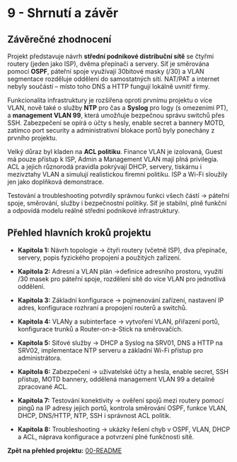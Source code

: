 
# **9 - Shrnutí a závěr**


## Závěrečné zhodnocení


Projekt představuje návrh **střední podnikové distribuční sítě** se čtyřmi routery (jeden jako ISP), dvěma přepínači a servery. Síť je směrována pomocí **OSPF**, páteřní spoje využívají 30bitové masky (/30) a VLAN segmentace rozděluje oddělení do samostatných sítí. NAT/PAT a internet nebyly součástí – místo toho DNS a HTTP fungují lokálně uvnitř firmy.

Funkcionalita infrastruktury je rozšířena oproti prvnímu projektu o více VLAN, nově také o služby **NTP** pro čas a **Syslog** pro logy (s omezeními PT), a **management VLAN 99**, která umožňuje bezpečnou správu switchů přes SSH. Zabezpečení se opírá o účty s hesly, enable secret a bannery MOTD, zatímco port security a administrativní blokace portů byly ponechány z prvního projektu.

Velký důraz byl kladen na **ACL politiku**. Finance VLAN je izolovaná, Guest má pouze přístup k ISP, Admin a Management VLAN mají plná privilegia. ACL a jejich různorodá pravidla pokrývají DHCP, servery, tiskárnu i mezivztahy VLAN a simulují realistickou firemní politiku. ISP a Wi-Fi sloužily jen jako doplňková demonstrace.

Testování a troubleshooting potvrdily správnou funkci všech částí -> páteřní spoje, směrování, služby i bezpečnostní politiky. Síť je stabilní, plně funkční a odpovídá modelu reálné střední podnikové infrastruktury.

## Přehled hlavních kroků projektu

- **Kapitola 1:** Návrh topologie -> čtyři routery (včetně ISP), dva přepínače, servery, popis fyzického propojení a použitých zařízení.
    
- **Kapitola 2:** Adresní a VLAN plán ->definice adresního prostoru, využití /30 masek pro páteřní spoje, rozdělení sítě do více VLAN pro jednotlivá oddělení.
    
- **Kapitola 3:** Základní konfigurace -> pojmenování zařízení, nastavení IP adres, konfigurace rozhraní a propojení routerů a switchů.
    
- **Kapitola 4:** VLANy a subinterface -> vytvoření VLAN, přiřazení portů, konfigurace trunků a Router-on-a-Stick na směrovačích.
    
- **Kapitola 5:** Síťové služby -> DHCP a Syslog na SRV01, DNS a HTTP na SRV02, implementace NTP serveru a základní Wi-Fi přístup pro administrátora.
    
- **Kapitola 6:** Zabezpečení -> uživatelské účty a hesla, enable secret, SSH přístup, MOTD bannery, oddělená management VLAN 99 a detailně zpracované ACL.
    
- **Kapitola 7:** Testování konektivity -> ověření spojů mezi routery pomocí pingů na IP adresy jejich portů, kontrola směrování OSPF, funkce VLAN, DHCP, DNS/HTTP, NTP, SSH i správnost ACL politik.
    
- **Kapitola 8:** Troubleshooting -> ukázky řešení chyb v OSPF, VLAN, DHCP a ACL, náprava konfigurace a potvrzení plné funkčnosti sítě.



**Zpět na přehled projektu:** [00-README](00-README.cs.md)

